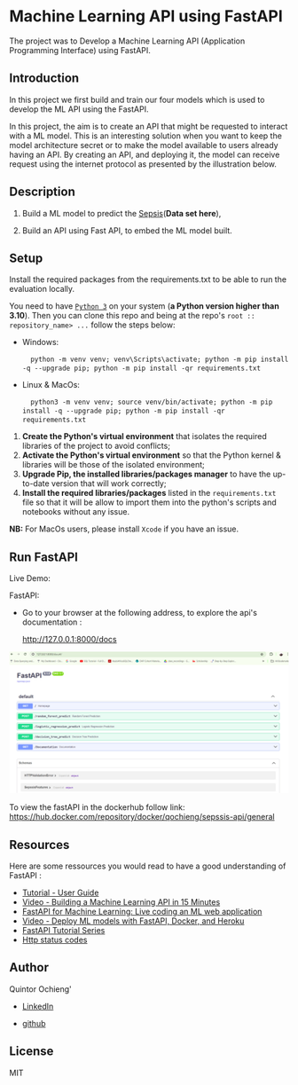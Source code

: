 # Machine Learning API using FastAPI
The project was to Develop a Machine Learning API (Application Programming Interface) using FastAPI.


## Introduction

In this project we first build and train our four models which is used to develop the ML API using the FastAPI.

In this project, the aim is to create an API that might be requested to interact with a ML model. This is an interesting solution when you want to keep the model architecture secret or to make the model available to users already having an API. By creating an API, and deploying it, the model can receive request using the internet protocol as presented by the illustration below.


## Description

1.  Build a ML model to predict the [Sepsis](https://www.kaggle.com/datasets/chaunguynnghunh/sepsis?select=README.md)(**Data set here**), 

2.  Build an API using Fast API, to embed the ML model built.

## Setup

Install the required packages from the requirements.txt to be able to run the evaluation locally.

You need to have [`Python 3`](https://www.python.org/) on your system (**a Python version higher than 3.10**). Then you can clone this repo and being at the repo's `root :: repository_name> ...`  follow the steps below:

- Windows:
        
        python -m venv venv; venv\Scripts\activate; python -m pip install -q --upgrade pip; python -m pip install -qr requirements.txt  

- Linux & MacOs:
        
        python3 -m venv venv; source venv/bin/activate; python -m pip install -q --upgrade pip; python -m pip install -qr requirements.txt  

1. **Create the Python's virtual environment** that isolates the required libraries of the project to avoid conflicts;
2. **Activate the Python's virtual environment** so that the Python kernel & libraries will be those of the isolated environment;
3. **Upgrade Pip, the installed libraries/packages manager** to have the up-to-date version that will work correctly;
4. **Install the required libraries/packages** listed in the `requirements.txt` file so that it will be allow to import them into the python's scripts and notebooks without any issue.

**NB:** For MacOs users, please install `Xcode` if you have an issue.

## Run FastAPI
  Live Demo:

  FastAPI:
 
  - Go to your browser at the following address, to explore the api's documentation :
        
      http://127.0.0.1:8000/docs

![Alt text](<pics/Screenshot 2024-04-07 202420.png>)

To view the fastAPI in the dockerhub follow link:
https://hub.docker.com/repository/docker/qochieng/sepssis-api/general





## Resources
Here are some ressources you would read to have a good understanding of FastAPI :
- [Tutorial - User Guide](https://fastapi.tiangolo.com/tutorial/)
- [Video - Building a Machine Learning API in 15 Minutes ](https://youtu.be/C82lT9cWQiA)
- [FastAPI for Machine Learning: Live coding an ML web application](https://www.youtube.com/watch?v=_BZGtifh_gw)
- [Video - Deploy ML models with FastAPI, Docker, and Heroku ](https://www.youtube.com/watch?v=h5wLuVDr0oc)
- [FastAPI Tutorial Series](https://www.youtube.com/watch?v=tKL6wEqbyNs&list=PLShTCj6cbon9gK9AbDSxZbas1F6b6C_Mx)
- [Http status codes](https://www.linkedin.com/feed/update/urn:li:activity:7017027658400063488?utm_source=share&utm_medium=member_desktop)




## Author
Quintor Ochieng'

* [LinkedIn](https://www.linkedin.com/in/quintor-ochieng)

* [github](https://github.com/qochieng/Career_Accelerator_P5-ML_API)

## License
MIT